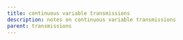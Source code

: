 ```yaml
---
title: continuous variable transmissions
description: notes on continuous variable transmissions
parent: transmissions
---
```

